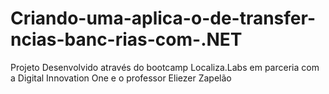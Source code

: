 # Criando-uma-aplica-o-de-transfer-ncias-banc-rias-com-.NET
Projeto Desenvolvido através do bootcamp Localiza.Labs em parceria com a Digital Innovation One e o professor Eliezer Zapelão
